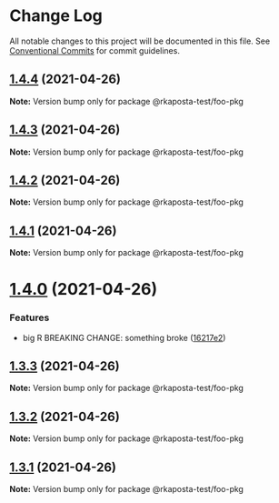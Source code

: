 # Change Log

All notable changes to this project will be documented in this file.
See [Conventional Commits](https://conventionalcommits.org) for commit guidelines.

## [1.4.4](https://github.com/rkaposta/monorepo-test/compare/@rkaposta-test/foo-pkg@1.4.3...@rkaposta-test/foo-pkg@1.4.4) (2021-04-26)

**Note:** Version bump only for package @rkaposta-test/foo-pkg





## [1.4.3](https://github.com/rkaposta/monorepo-test/compare/@rkaposta-test/foo-pkg@1.4.2...@rkaposta-test/foo-pkg@1.4.3) (2021-04-26)

**Note:** Version bump only for package @rkaposta-test/foo-pkg





## [1.4.2](https://github.com/rkaposta/monorepo-test/compare/@rkaposta-test/foo-pkg@1.4.1...@rkaposta-test/foo-pkg@1.4.2) (2021-04-26)

**Note:** Version bump only for package @rkaposta-test/foo-pkg





## [1.4.1](https://github.com/rkaposta/monorepo-test/compare/@rkaposta-test/foo-pkg@1.4.0...@rkaposta-test/foo-pkg@1.4.1) (2021-04-26)

**Note:** Version bump only for package @rkaposta-test/foo-pkg





# [1.4.0](https://github.com/rkaposta/monorepo-test/compare/@rkaposta-test/foo-pkg@1.3.3...@rkaposta-test/foo-pkg@1.4.0) (2021-04-26)


### Features

* big R BREAKING CHANGE: something broke ([16217e2](https://github.com/rkaposta/monorepo-test/commit/16217e2384016f363c54e6c1f11a3edaf3b38c48))





## [1.3.3](https://github.com/rkaposta/monorepo-test/compare/@rkaposta-test/foo-pkg@1.3.2...@rkaposta-test/foo-pkg@1.3.3) (2021-04-26)

**Note:** Version bump only for package @rkaposta-test/foo-pkg





## [1.3.2](https://github.com/rkaposta/monorepo-test/compare/@rkaposta-test/foo-pkg@1.3.1...@rkaposta-test/foo-pkg@1.3.2) (2021-04-26)

**Note:** Version bump only for package @rkaposta-test/foo-pkg





## [1.3.1](https://github.com/rkaposta/monorepo-test/compare/@rkaposta-test/foo-pkg@1.3.0...@rkaposta-test/foo-pkg@1.3.1) (2021-04-26)

**Note:** Version bump only for package @rkaposta-test/foo-pkg
